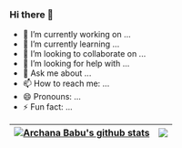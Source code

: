 ### Hi there 👋
- 🔭 I’m currently working on ...
- 🌱 I’m currently learning ...
- 👯 I’m looking to collaborate on ...
- 🤔 I’m looking for help with ...
- 💬 Ask me about ...
- 📫 How to reach me: ...
- 😄 Pronouns: ...
- ⚡ Fun fact: ...

| <a href="https://github.com/arcbabu?tab=repositories"><img align="center" src="https://github-readme-stats.vercel.app/api?username=arcbabu&show_icons=true&include_all_commits=true&theme=buefy&hide_border=true" alt="Archana Babu's github stats" /></a> | <a href="https://github.com/arcbabu?tab=repositories"><img align="center" src="https://github-readme-stats.vercel.app/api/top-langs/?username=arcbabu&layout=compact&theme=buefy&hide_border=true" /></a> |
| ------------- | ------------- |



<!--
**arcbabu/arcbabu** is a ✨ _special_ ✨ repository because its `README.md` (this file) appears on your GitHub profile.

Here are some ideas to get you started:

- 🔭 I’m currently working on ...
- 🌱 I’m currently learning ...
- 👯 I’m looking to collaborate on ...
- 🤔 I’m looking for help with ...
- 💬 Ask me about ...
- 📫 How to reach me: ...
- 😄 Pronouns: ...
- ⚡ Fun fact: ...
-->
